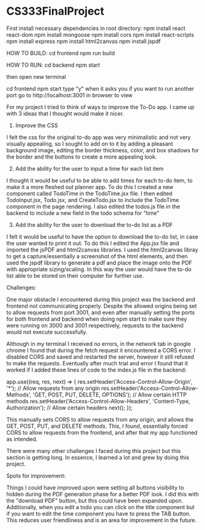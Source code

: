 # CS333FinalProject

First install necessary dependencies in root directory:
npm install react react-dom
npm install mongoose
npm install cors
npm install react-scripts
npm install express
npm install html2canvas
npm install jspdf


HOW TO BUILD:
cd frontend
npm run build

HOW TO RUN:
cd backend 
npm start

then open new terminal

cd frontend
npm start
type "y" when it asks you if you want to run another port
go to http://localhost:3001 in browser to view


For my project I tried to think of ways to improve the To-Do app. I came up with 3 ideas that I thought would make it nicer. 

1. Improve the CSS

I felt the css for the original to-do app was very minimalistic and not very visually appealing, so I sought to add on to it by adding a pleasant background image, editing the border thickness, color, and box shadows for the border and the buttons to create a more appealing look.

2. Add the ability for the user to input a time for each list item

I thought it would be useful to be able to add times for each to-do item, to make it a more fleshed out planner app. To do this I created a new component called TodoTime in the TodoTime.jsx file. I then edited TodoInput.jsx, Todo.jsx, and CreateTodo.jsx to include the TodoTime component in the page rendering. I also edited the todos.js file in the backend to include a new field in the todo schema for "time" 

3. Add the ability for the user to download the to-do list as a PDF

I felt it would be useful to have the option to download the to-do list, in case the user wanted to print it out. To do this I edited the App.jsx file and imported the jsPDF and html2canvas libraries. I used the html2canvas libray to get a capture/essentially a screenshot of the html elements, and then used the jspdf library to generate a pdf and place the image onto the PDF with appropriate sizing/scaling. In this way the user would have the to-do list able to be stored on their computer for further use. 

Challenges:

One major obstacle I encountered during this project was the backend and frontend not communicating properly. Despite the allowed origins being set to allow requests from port 3001, and even after manually setting the ports for both frontend and backend when doing npm start to make sure they were running on 3000 and 3001 respectively, requests to the backend would not execute successfully. 

Although in my terminal I received no errors, in the network tab in google chrome I found that during the fetch request it encountered a CORS error. I disabled CORS and saved and restarted the server, however it still refused to make the requests. Eventually after much trial and error I found that it worked if I added these lines of code to the index.js file in the backend: 

app.use((req, res, next) => {
  res.setHeader('Access-Control-Allow-Origin', '*'); // Allow requests from any origin 
  res.setHeader('Access-Control-Allow-Methods', 'GET, POST, PUT, DELETE, OPTIONS'); // Allow certain HTTP methods
  res.setHeader('Access-Control-Allow-Headers', 'Content-Type, Authorization'); // Allow certain headers
  next();
});

This manually sets CORS to allow requests from any origin, and allows the GET, POST, PUT, and DELETE methods. This, I found, essentially forced CORS to allow requests from the frontend, and after that my app functioned as intended. 

There were many other challenges I faced during this project but this section is getting long. In essence, I learned a lot and grew by doing this project. 


Spots for improvement:

Things I could have improved upon were setting all buttons visibility to hidden during the PDF generation phase for a better PDF look. I did this with the "download PDF" button, but this could have been expanded upon. Additionally, when you edit a todo you can click on the title component but if you want to edit the time component you have to press the TAB button. This reduces user friendliness and is an area for improvement in the future.
